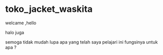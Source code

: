 # toko_jacket_waskita
welcame ,hello

halo juga

semoga tidak mudah lupa apa yang telah saya pelajari
ini fungsinya untuk apa ?
